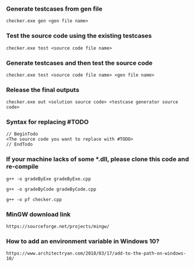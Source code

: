 ### Generate testcases from gen file
```
checker.exe gen <gen file name>
```
### Test the source code using the existing testcases
```
checker.exe test <source code file name>
```
### Generate testcases and then test the source code
```
checker.exe test <source code file name> <gen file name>
```
### Release the final outputs
```
checker.exe out <solution source code> <testcase generator source code>
```
### Syntax for replacing #TODO
```
// BeginTodo
<The source code you want to replace with #TODO>
// EndTodo
```
### If your machine lacks of some *.dll, please clone this code and re-compile
```
g++ -o gradeByExe gradeByExe.cpp
```
```
g++ -o gradeByCode gradeByCode.cpp
```
```
g++ -o pf checker.cpp
```
### MinGW download link
```
https://sourceforge.net/projects/mingw/
```
### How to add an environment variable in Windows 10?
```
https://www.architectryan.com/2018/03/17/add-to-the-path-on-windows-10/
```